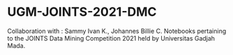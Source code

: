 # UGM-JOINTS-2021-DMC
Collaboration with : Sammy Ivan K., Johannes Billie C.
Notebooks pertaining to the JOINTS Data Mining Competition 2021 held by Universitas Gadjah Mada.

